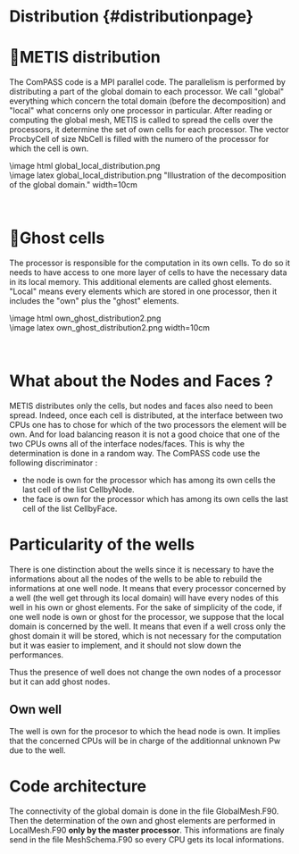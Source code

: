 Distribution    {#distributionpage} 
============

# METIS distribution

The ComPASS code is a MPI parallel code. 
The parallelism is performed by distributing a part of 
the global domain to each processor. 
We call "global" everything which concern the total 
domain (before the decomposition) and "local" 
what concerns only one processor in particular.
After reading or computing the global mesh, METIS 
is called to spread the cells over the
processors, it determine the set
of own cells for each processor.
The vector ProcbyCell of size NbCell is filled 
with the numero of the processor for which the cell 
is own. 

\image html global_local_distribution.png  
\image latex global_local_distribution.png "Illustration of the decomposition of the global domain." width=10cm

<br>

# Ghost cells

The processor is responsible for the computation 
in its own cells. To do so it needs 
to have access to one more layer of cells to
have the necessary data in its local memory. 
This additional elements are called ghost elements.
"Local" means every elements which are stored 
in one processor, then it includes the "own" plus 
the "ghost" elements.


\image html own_ghost_distribution2.png   
\image latex own_ghost_distribution2.png width=10cm


<br>


# What about the Nodes and Faces ?

METIS distributes only the cells, but nodes 
and faces also need to been spread. Indeed, 
once each cell is distributed, 
at the interface between two CPUs
one has to chose for which of the two processors 
the element will be own.
And for load balancing reason it is not a good 
choice that one of the two CPUs owns all of 
the interface nodes/faces.
This is why the determination is done in a 
random way. The ComPASS code use the following
discriminator : 
 - the node is own for the processor which has among 
its own cells the last cell of the list CellbyNode.
 - the face is own for the processor which has among 
its own cells the last cell of the list CellbyFace.



# Particularity of the wells

There is one distinction about the wells since
it is necessary to have the informations about 
all the nodes of the wells to be able to 
rebuild the informations at one well node. 
It means that every processor
concerned by a well (the well get through its local 
domain) will have every nodes of this well 
in his own or ghost elements. For the sake of simplicity
of the code, if one well node is own or ghost for the
processor, we suppose that the local domain is concerned
by the well. It means that even if a well cross only the ghost
domain it will be stored, which is not necessary for the 
computation but it was easier to implement, and it should
not slow down the performances.

Thus the presence of well does not change the own nodes of a 
processor but it can add ghost nodes.

## Own well

The well is own for the procesor to which the head node
is own. It implies that the concerned CPUs will be in charge
of the additionnal unknown Pw due to the well. 

# Code architecture
 
The connectivity of the global domain is done in 
the file GlobalMesh.F90. Then the determination of 
the own and ghost elements are performed in LocalMesh.F90 
<b>only by the master processor</b>. This informations are
finaly send in the file MeshSchema.F90 so every CPU gets its
local informations.




